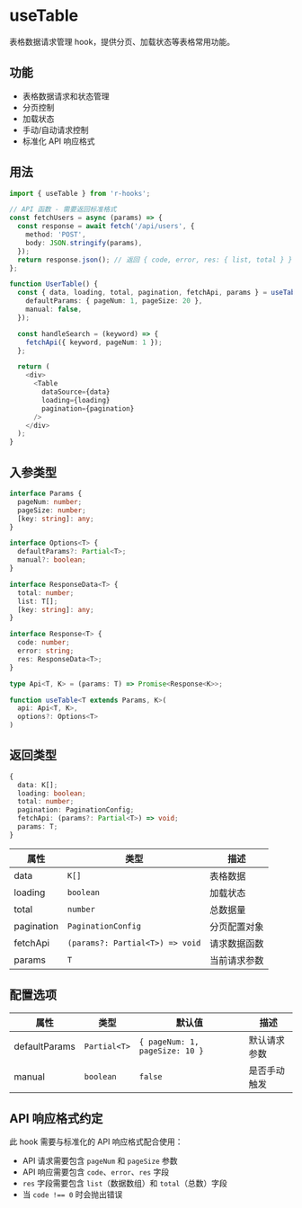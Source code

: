 # useTable

表格数据请求管理 hook，提供分页、加载状态等表格常用功能。

## 功能

- 表格数据请求和状态管理
- 分页控制
- 加载状态
- 手动/自动请求控制
- 标准化 API 响应格式

## 用法

```typescript
import { useTable } from 'r-hooks';

// API 函数 - 需要返回标准格式
const fetchUsers = async (params) => {
  const response = await fetch('/api/users', {
    method: 'POST',
    body: JSON.stringify(params),
  });
  return response.json(); // 返回 { code, error, res: { list, total } }
};

function UserTable() {
  const { data, loading, total, pagination, fetchApi, params } = useTable(fetchUsers, {
    defaultParams: { pageNum: 1, pageSize: 20 },
    manual: false,
  });

  const handleSearch = (keyword) => {
    fetchApi({ keyword, pageNum: 1 });
  };

  return (
    <div>
      <Table 
        dataSource={data}
        loading={loading}
        pagination={pagination}
      />
    </div>
  );
}
```

## 入参类型

```typescript
interface Params {
  pageNum: number;
  pageSize: number;
  [key: string]: any;
}

interface Options<T> {
  defaultParams?: Partial<T>;
  manual?: boolean;
}

interface ResponseData<T> {
  total: number;
  list: T[];
  [key: string]: any;
}

interface Response<T> {
  code: number;
  error: string;
  res: ResponseData<T>;
}

type Api<T, K> = (params: T) => Promise<Response<K>>;

function useTable<T extends Params, K>(
  api: Api<T, K>,
  options?: Options<T>
)
```

## 返回类型

```typescript
{
  data: K[];
  loading: boolean;
  total: number;
  pagination: PaginationConfig;
  fetchApi: (params?: Partial<T>) => void;
  params: T;
}
```

| 属性       | 类型                            | 描述           |
| ---------- | ------------------------------- | -------------- |
| data       | `K[]`                           | 表格数据       |
| loading    | `boolean`                       | 加载状态       |
| total      | `number`                        | 总数据量       |
| pagination | `PaginationConfig`              | 分页配置对象   |
| fetchApi   | `(params?: Partial<T>) => void` | 请求数据函数   |
| params     | `T`                             | 当前请求参数   |

## 配置选项

| 属性          | 类型         | 默认值                         | 描述         |
| ------------- | ------------ | ------------------------------ | ------------ |
| defaultParams | `Partial<T>` | `{ pageNum: 1, pageSize: 10 }` | 默认请求参数 |
| manual        | `boolean`    | `false`                        | 是否手动触发 |

## API 响应格式约定

此 hook 需要与标准化的 API 响应格式配合使用：

- API 请求需要包含 `pageNum` 和 `pageSize` 参数
- API 响应需要包含 `code`、`error`、`res` 字段
- `res` 字段需要包含 `list`（数据数组）和 `total`（总数）字段
- 当 `code !== 0` 时会抛出错误
